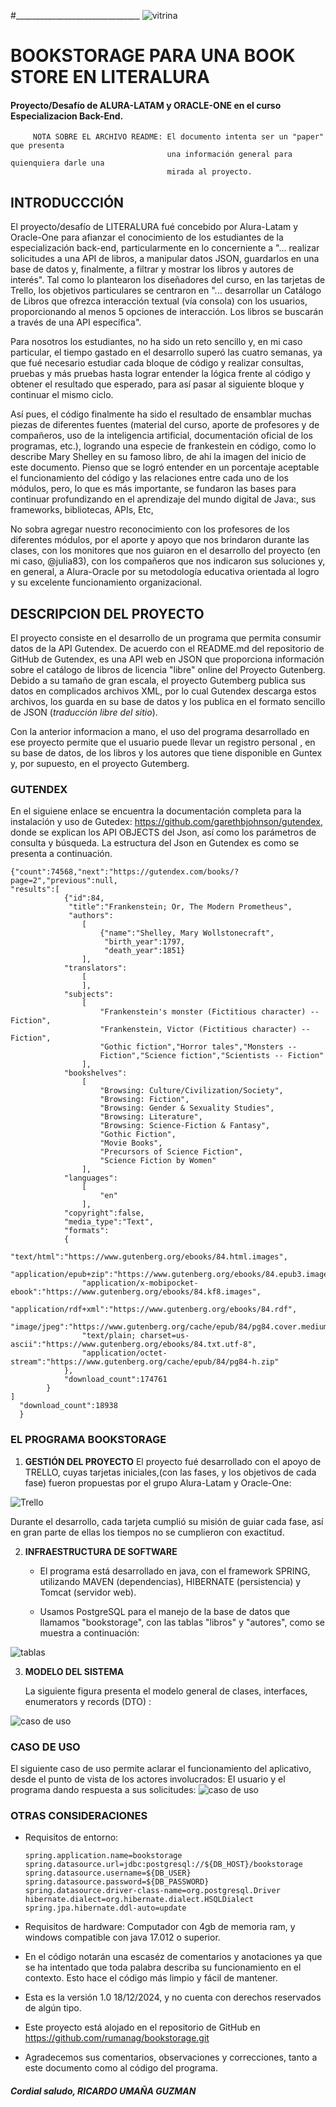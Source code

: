 
#_______________________________
![vitrina](/Tools/Images/frankestein1.png) 

# BOOKSTORAGE PARA  UNA BOOK STORE   EN  LITERALURA
#### Proyecto/Desafío de ALURA-LATAM y ORACLE-ONE en el curso Especializacion Back-End.
         NOTA SOBRE EL ARCHIVO README: El documento intenta ser un "paper" que presenta
                                       una información general para quienquiera darle una
                                       mirada al proyecto.



## INTRODUCCCIÓN

El proyecto/desafío de LITERALURA fué concebido por Alura-Latam y Oracle-One para afianzar 
el conocimiento de los estudiantes de la especialización back-end, particularmente
en lo concerniente a "... realizar solicitudes a una API de libros, a manipular datos JSON, 
guardarlos en una base de datos y, finalmente, a filtrar y mostrar los libros y autores 
de interés".  Tal como lo plantearon los diseñadores del curso, en las tarjetas de Trello,
los objetivos particulares se centraron en  "... desarrollar un Catálogo de Libros que ofrezca 
interacción textual (vía consola) con los usuarios, proporcionando al menos 5 opciones 
de interacción. Los libros se buscarán a través de una API específica". 

Para nosotros los estudiantes, no ha sido un reto sencillo y, en mi caso particular, el 
tiempo gastado en el desarrollo superó las cuatro semanas, ya que fué necesario estudiar cada
bloque de código y realizar consultas,  pruebas y más pruebas hasta lograr entender la lógica
frente al código y obtener el resultado que esperado, para así pasar al siguiente bloque
y continuar el mismo ciclo. 

Así pues, el código finalmente ha sido el resultado de ensamblar muchas piezas de 
diferentes fuentes (material del curso, aporte de profesores y de compañeros, uso de la 
inteligencia artificial, documentación oficial de los programas, etc.), logrando una especie de
frankestein en código, como lo describe Mary Shelley en su famoso libro, de ahí la imagen del
inicio de este documento.
Pienso que se logró entender en un porcentaje aceptable el funcionamiento del código y las 
relaciones entre cada uno de los módulos, pero, lo que es más importante, se fundaron las
bases para continuar profundizando en el aprendizaje del mundo digital de  Java:,  sus 
frameworks, bibliotecas, APIs, Etc,

No sobra agregar nuestro reconocimiento con los profesores de los diferentes módulos, por el
aporte y apoyo que nos brindaron durante las clases, con los monitores  que nos 
guiaron en el desarrollo del proyecto (en mi caso, @julia83), con los compañeros que nos 
indicaron sus soluciones y, en general, a Alura-Oracle por su metodología educativa orientada
al logro y su excelente funcionamiento organizacional.

    

## DESCRIPCION  DEL PROYECTO

   El proyecto consiste en el desarrollo de un programa que permita consumir datos de 
   la API Gutendex. De acuerdo con el README.md del repositorio de GitHub de Gutendex, es una 
   API web en JSON que proporciona información sobre el catálogo de libros de licencia "libre"
   online del Proyecto Gutenberg. 
   Debido a su tamaño de gran escala, el proyecto Gutemberg  publica sus datos en complicados
   archivos XML, por lo cual Gutendex descarga estos archivos, los guarda en su base de datos y
   los publica en el formato sencillo de JSON (*traducción libre del sitio*).
   
   Con la anterior informacion a mano, el uso del programa desarrollado en ese proyecto 
   permite que el usuario  puede llevar un registro personal , en su base de datos, de los 
   libros y los autores que tiene disponible en Guntex y, por supuesto, en el proyecto Gutemberg.
   
### GUTENDEX
    
   En el siguiene enlace se encuentra la documentación completa para la instalación y uso 
   de Gutedex: https://github.com/garethbjohnson/gutendex, donde se explican los API OBJECTS
   del Json, así como los parámetros de consulta y búsqueda. 
   La estructura del Json en Gutendex es como se presenta a continuación.

    {"count":74568,"next":"https://gutendex.com/books/?page=2","previous":null,
	"results":[
				{"id":84,
				 "title":"Frankenstein; Or, The Modern Prometheus",
				 "authors":
					[
						{"name":"Shelley, Mary Wollstonecraft",
						 "birth_year":1797,
						 "death_year":1851}
					],
				"translators":
					[
					],
				"subjects":
					[
						"Frankenstein's monster (Fictitious character) -- Fiction",
						"Frankenstein, Victor (Fictitious character) -- Fiction",
						"Gothic fiction","Horror tales","Monsters -- 
						Fiction","Science fiction","Scientists -- Fiction"
					],
				"bookshelves":
					[
						"Browsing: Culture/Civilization/Society",
						"Browsing: Fiction",
						"Browsing: Gender & Sexuality Studies",
						"Browsing: Literature",
						"Browsing: Science-Fiction & Fantasy",
						"Gothic Fiction",
						"Movie Books",
						"Precursors of Science Fiction",
						"Science Fiction by Women"
					],
				"languages":
					[
						"en"
					],
				"copyright":false,
				"media_type":"Text",
				"formats":
				{
					"text/html":"https://www.gutenberg.org/ebooks/84.html.images",
					"application/epub+zip":"https://www.gutenberg.org/ebooks/84.epub3.images",
					"application/x-mobipocket-ebook":"https://www.gutenberg.org/ebooks/84.kf8.images",
					"application/rdf+xml":"https://www.gutenberg.org/ebooks/84.rdf",
					"image/jpeg":"https://www.gutenberg.org/cache/epub/84/pg84.cover.medium.jpg",
					"text/plain; charset=us-ascii":"https://www.gutenberg.org/ebooks/84.txt.utf-8",
					"application/octet-stream":"https://www.gutenberg.org/cache/epub/84/pg84-h.zip"
				},
				"download_count":174761
			}
	]
      "download_count":18938
      }

### EL PROGRAMA BOOKSTORAGE

1. **GESTIÓN DEL PROYECTO**
   El proyecto fué desarrollado con el apoyo de TRELLO, cuyas tarjetas iniciales,(con las fases, y los objetivos
   de cada fase) fueron propuestas por el grupo  Alura-Latam y Oracle-One:

![Trello](/Tools/Images/trello.png)

   Durante el desarrollo, cada tarjeta cumplió su misión de guiar cada fase, así en gran parte de ellas los tiempos
   no se cumplieron con exactitud.

2. **INFRAESTRUCTURA DE SOFTWARE**

   - El programa está desarrollado en java, con el framework SPRING,  utilizando MAVEN (dependencias),
     HIBERNATE (persistencia) y Tomcat (servidor web).
   
   - Usamos PostgreSQL para el manejo de la base de datos que llamamos  "bookstorage", con las tablas
     "libros" y "autores", como se muestra a continuación:

![tablas](/Tools/Images/tablasRelacion.png)

3. **MODELO DEL SISTEMA**

   La siguiente figura presenta el modelo general de clases, interfaces, enumerators y records (DTO) :


![caso de uso ](/Tools/Images/modelo.png)
 

### CASO DE USO
   El siguiente caso de uso permite aclarar el funcionamiento del aplicativo, desde el punto de vista
   de los actores involucrados: El usuario  y el programa dando respuesta a sus solicitudes:
![caso de uso ](/Tools/Images/casoDeUso.png)

### OTRAS CONSIDERACIONES
   - Requisitos de entorno:

         spring.application.name=bookstorage
         spring.datasource.url=jdbc:postgresql://${DB_HOST}/bookstorage
         spring.datasource.username=${DB_USER}
         spring.datasource.password=${DB_PASSWORD}
         spring.datasource.driver-class-name=org.postgresql.Driver
         hibernate.dialect=org.hibernate.dialect.HSQLDialect
         spring.jpa.hibernate.ddl-auto=update

   - Requisitos de hardware: Computador con 4gb de memoria ram, y windows compatible con 
     java 17.012 o superior.
   -  En el código notarán una escaséz de comentarios y  anotaciones ya que se ha intentado que toda 
      palabra describa su funcionamiento en el contexto. Esto hace el código más limpio y fácil de 
      mantener.
   -  Esta es la versión 1.0 18/12/2024, y  no cuenta con derechos reservados de algún tipo.
   -  Este proyecto está alojado en el repositorio de GitHub en
      https://github.com/rumanag/bookstorage.git
   - Agradecemos sus comentarios,  observaciones y correcciones, tanto a este documento como al código del
     programa.
     
##### Cordial saludo, RICARDO UMAÑA GUZMAN






    
